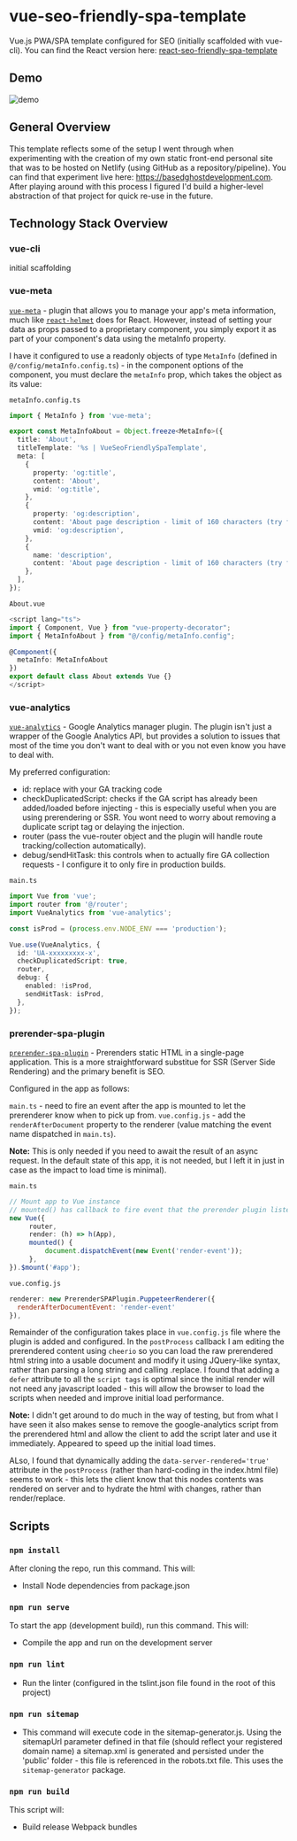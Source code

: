 # vue-seo-friendly-spa-template
Vue.js PWA/SPA template configured for SEO (initially scaffolded with vue-cli). You can find the React version here: [react-seo-friendly-spa-template](https://github.com/based-ghost/react-seo-friendly-spa-template)

## Demo

![demo](./demo/VueSeoFriendlyDemo.gif)

## General Overview
This template reflects some of the setup I went through when experimenting with the creation of my own static front-end personal site that was to be hosted on Netlify (using GitHub as a repository/pipeline). You can find that experiment live here: https://basedghostdevelopment.com. After playing around with this process I figured I'd build a higher-level abstraction of that project for quick re-use in the future.

## Technology Stack Overview

### vue-cli

initial scaffolding

### vue-meta

[`vue-meta`](https://github.com/nuxt/vue-meta) - plugin that allows you to manage your app's meta information, much like [`react-helmet`](https://github.com/nfl/react-helmet) does for React. However, instead of setting your data as props passed to a proprietary component, you simply export it as part of your component's data using the metaInfo property.
  
I have it configured to use a readonly objects of type `MetaInfo` (defined in `@/config/metaInfo.config.ts`) - in the component options of the component, you must declare the `metaInfo` prop, which takes the object as its value:

`metaInfo.config.ts`
```typescript
import { MetaInfo } from 'vue-meta';

export const MetaInfoAbout = Object.freeze<MetaInfo>({
  title: 'About',
  titleTemplate: '%s | VueSeoFriendlySpaTemplate',
  meta: [
    {
      property: 'og:title',
      content: 'About',
      vmid: 'og:title',
    },
    {
      property: 'og:description',
      content: 'About page description - limit of 160 characters (try for 150-155).',
      vmid: 'og:description',
    },
    {
      name: 'description',
      content: 'About page description - limit of 160 characters (try for 150-155).',
    },
  ],
});
```

`About.vue`
```typescript
<script lang="ts">
import { Component, Vue } from "vue-property-decorator";
import { MetaInfoAbout } from "@/config/metaInfo.config";

@Component({
  metaInfo: MetaInfoAbout
})
export default class About extends Vue {}
</script>
```

### vue-analytics

[`vue-analytics`](https://github.com/MatteoGabriele/vue-analytics) - Google Analytics manager plugin. The plugin isn't just a wrapper of the Google Analytics API, but provides a solution to issues that most of the time you don't want to deal with or you not even know you have to deal with.

My preferred configuration:
- id: replace with your GA tracking code
- checkDuplicatedScript: checks if the GA script has already been added/loaded before injecting - this is especially useful when you are using prerendering or SSR. You wont need to worry about removing a duplicate script tag or delaying the injection.
- router (pass the vue-router object and the plugin will handle route tracking/collection automatically).
- debug/sendHitTask: this controls when to actually fire GA collection requests - I configure it to only fire in production builds.

`main.ts`
```typescript
import Vue from 'vue';
import router from '@/router';
import VueAnalytics from 'vue-analytics';

const isProd = (process.env.NODE_ENV === 'production');

Vue.use(VueAnalytics, {
  id: 'UA-xxxxxxxxx-x',
  checkDuplicatedScript: true,
  router,
  debug: {
    enabled: !isProd,
    sendHitTask: isProd,
  },
});
```

### prerender-spa-plugin

[`prerender-spa-plugin`](https://github.com/chrisvfritz/prerender-spa-plugin) - Prerenders static HTML in a single-page application. This is a more straightforward substitue for SSR (Server Side Rendering) and the primary benefit is SEO.

Configured in the app as follows:

`main.ts` - need to fire an event after the app is mounted to let the prerenderer know when to pick up from. 
`vue.config.js` - add the `renderAfterDocument` property to the renderer (value matching the event name dispatched in `main.ts`).

<strong>Note:</strong> This is only needed if you need to await the result of an async request. In the default state of this app, it is not needed, but I left it in just in case as the impact to load time is minimal).

`main.ts`
```typescript
// Mount app to Vue instance
// mounted() has callback to fire event that the prerender plugin listens for in order to take its snapshot
new Vue({
     router,
     render: (h) => h(App),
     mounted() {
         document.dispatchEvent(new Event('render-event'));
     },
}).$mount('#app');
```

`vue.config.js`
```javascript
renderer: new PrerenderSPAPlugin.PuppeteerRenderer({
  renderAfterDocumentEvent: 'render-event'
}),
```

Remainder of the configuration takes place in `vue.config.js` file where the plugin is added and configured. In the `postProcess` callback I am editing the prerendered content using `cheerio` so you can load the raw prerendered html string into a usable document and modify it using JQuery-like syntax, rather than parsing a long string and calling .replace. I found that adding a `defer` attribute to all the `script tags` is optimal since the initial render will not need any javascript loaded - this will allow the browser to load the scripts when needed and improve initial load performance.

<strong>Note:</strong> I didn't get around to do much in the way of testing, but from what I have seen it also makes sense to remove the google-analytics script from the prerendered html and allow the client to add the script later and use it immediately. Appeared to speed up the initial load times.

 ALso, I found that dynamically adding the `data-server-rendered='true'` attribute in the `postProcess` (rather than hard-coding in the index.html file) seems to work - this lets the client know that this nodes contents was rendered on server and to hydrate the html with changes, rather than render/replace.

## Scripts

### `npm install`

After cloning the repo, run this command.  This will:

- Install Node dependencies from package.json

### `npm run serve`

To start the app (development build), run this command.  This will:

- Compile the app and run on the development server

### `npm run lint`

- Run the linter (configured in the tslint.json file found in the root of this project)

### `npm run sitemap`

- This command will execute code in the sitemap-generator.js. Using the sitemapUrl parameter defined in that file (should reflect your registered domain name) a sitemap.xml is generated and persisted under the 'public' folder - this file is referenced in the robots.txt file. This uses the `sitemap-generator` package.

### `npm run build`

This script will:
 - Build release Webpack bundles
